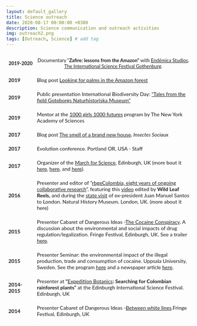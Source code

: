 ```yaml
---
layout: default_gallery
title: Science outreach
date: 2020-08-17 00:00:00 +0300
description: Science communication and outreach activities
img: outreach2.png
tags: [Outreach, Science] # add tag
---
```

<style type="text/css">
.tg  {border-collapse:collapse;border-spacing:0;}
.tg td{border-color:#ffffff;border-style:solid;border-width:1px;font-family:'Lato', sans-serif;font-size:14px;
  overflow:hidden;padding:10px 5px;word-break:normal;}
.tg th{border-color:#ffffff;border-style:solid;border-width:1px;font-family:'Lato', sans-serif;font-size:13px;
  font-weight:normal;overflow:hidden;padding:10px 5px;word-break:normal;}
.tg .tg-jytt{border-color:#ffffff;font-family:'Lato', sans-serif !important;;text-align:center;vertical-align:top}
.tg .tg-q2ov{border-color:#ffffff;font-family:'Lato', sans-serif !important;;text-align:left;vertical-align:top}
</style>
<table class="tg">
  
<col style="width: 102px">
<col style="width: 665px">

<tbody>
  <tr>
    <th class="tg-7btt"><span style="font-weight:bold">2019-2020</span></th>
    <th class="tg-0pky">Documentary "<span style="font-weight:bold">Zafire: lessons from the Amazon"</span> with<span style="font-weight:bold"> </span><a href="https://www.endemicastudios.com/" target="_blank" rel="noopener noreferrer">Endémica Studios</a>. <a href="https://vetenskapsfestivalen.se/in-english/" target="_blank" rel="noopener noreferrer">The International Science Festival Gothenburg</a>.</th>
  </tr>
  <tr>
    <td class="tg-7btt"><span style="font-weight:bold">2019</span></td>
    <td class="tg-0pky">Blog post <a href="http://antonelli-lab.net/2019/11/12/looking-for-palms-in-the-amazon-forest/" target="_blank" rel="noopener noreferrer">Looking for palms in the Amazon forest</a></td>
  </tr>
  <tr>
    <td class="tg-7btt"><span style="font-weight:bold">2019</span></td>
    <td class="tg-0pky">Public presentation International Biodiversity Day: <a href="https://www.gnm.se/kunskap-och-fakta/filmade-foredrag-2/filmed-lectures-international-biodiversity-day---tales-from-the-field/" target="_blank" rel="noopener noreferrer">"Tales from the field Goteborgs Naturhistoriska Museum"</a></td>
  </tr>
  <tr>
    <td class="tg-7btt"><span style="font-weight:bold">2019</span></td>
    <td class="tg-0pky">Mentor at the <a href="https://www.nyas.org/programs/global-stem-alliance/1000-girls-1000-futures/" target="_blank" rel="noopener noreferrer">1000 girls 1000 futures</a> program by The New York Academy of Sciences</td>
  </tr>
  <tr>
    <td class="tg-7btt"><span style="font-weight:bold">2017</span></td>
    <td class="tg-0pky">Blog post <a href="https://insectessociaux.com/2017/06/09/the-smell-of-a-brand-new-house/" target="_blank" rel="noopener noreferrer">The smell of a brand new house</a><span style="font-weight:bold">. </span><span style="font-style:italic">Insectes Sociaux</span></td>
  </tr>
  <tr>
    <td class="tg-7btt"><span style="font-weight:bold">2017</span></td>
    <td class="tg-0pky">Evolution conference. Portland OR, USA - Staff</td>
  </tr>
  <tr>
    <td class="tg-7btt"><span style="font-weight:bold">2017</span></td>
    <td class="tg-0pky">Organizer of the <a href="https://www.youtube.com/watch?v=K_WbXGpqCkU" target="_blank" rel="noopener noreferrer">March for Science</a>, Edinburgh, UK (more bout it <a href="https://www.thescottishsun.co.uk/news/897970/march-for-science-edinburgh-protest-for-science/" target="_blank" rel="noopener noreferrer">here</a>, <a href="https://www.thescottishsun.co.uk/news/902862/doctor-who-actor-peter-capaldi-shows-support-ahead-of-march-for-science-edinburgh/" target="_blank" rel="noopener noreferrer">here</a>, and <a href="https://www.theguardian.com/science/2017/apr/22/evidence-not-arrogance-uk-supporters-join-global-march-for-science" target="_blank" rel="noopener noreferrer">here</a>).</td>
  </tr>
  <tr>
    <td class="tg-7btt"><span style="font-weight:bold">2016</span></td>
    <td class="tg-0pky">Presenter and editor of ”<a href="https://rbgecolombia.wordpress.com/2016/11/09/rbgecolombia-eight-years-of-ongoing-collaborative-research/" target="_blank" rel="noopener noreferrer">rbgeColombia, eight years of ongoing collaborative research</a>”, featuring this <a href="https://rbgecolombia.wordpress.com/2016/11/" target="_blank" rel="noopener noreferrer">video</a><span style="font-weight:bold"> </span>edited by <span style="font-weight:bold">Wild Leaf Reels, </span>and during the <a href="https://www.princeofwales.gov.uk/prince-wales-and-president-colombia-visit-natural-history-museum" target="_blank" rel="noopener noreferrer">state visit</a> of ex-president Juan Manuel Santos to London.<span style="font-weight:bold"> </span>Natural History Museum. London, UK. (more about it here)</td>
  </tr>
  <tr>
    <td class="tg-7btt"><span style="font-weight:bold">2015</span></td>
    <td class="tg-0pky">Presenter Cabaret of Dangerous Ideas -<a href="https://broadwaybaby.com/shows/the-cocaine-conspiracy/708574" target="_blank" rel="noopener noreferrer">The Cocaine Conspiracy</a>. A discussion about the environmental and social impacts of drug regulation/legalization. Fringe Festival, Edinburgh, UK. See a trailer <a href="https://rbgecolombia.wordpress.com/2015/08/" target="_blank" rel="noopener noreferrer">here</a>.</td>
  </tr>
  <tr>
    <td class="tg-7btt"><span style="font-weight:bold">2015</span></td>
    <td class="tg-0pky">Presenter Seminar: the environmental impact of the illegal production, trade and consumption of cocaine. Uppsala University, Sweden. See the program <a href="https://www.ufold.uu.se/evenemang/seminarier/Narkotika-en-dold-miljokatastrof/" target="_blank" rel="noopener noreferrer">here</a> and a newspaper article <a href="https://drugnews.nu/2015/05/04/narkotikan-forstor-aven-miljon/" target="_blank" rel="noopener noreferrer">here</a>.</td>
  </tr>
  <tr>
    <td class="tg-7btt"><span style="font-weight:bold">2014-2015</span></td>
    <td class="tg-0pky">Presenter at <span style="font-weight:bold">"</span><a href="https://stories.rbge.org.uk/archives/10523" target="_blank" rel="noopener noreferrer">Expedition Botanics</a><span style="font-weight:bold">: Searching for Colombian rainforest plants"</span> at the Edinburgh International Science Festival. Edinburgh, UK</td>
  </tr>
  <tr>
    <td class="tg-7btt"><span style="font-weight:bold">2014</span></td>
    <td class="tg-0pky">Presenter Cabaret of Dangerous Ideas -<a href="https://edinburghfestival.list.co.uk/event/409952-cocaine-between-white-lines/" target="_blank" rel="noopener noreferrer">Between white lines</a>.Fringe Festival, Edinburgh, UK</td>
  </tr>
</tbody>
</table>
